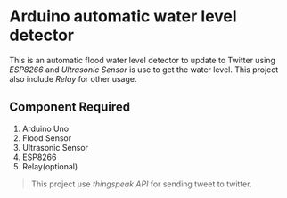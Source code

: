 # Arduino automatic water level detector
This is an automatic flood water level detector to update to Twitter using *ESP8266* and *Ultrasonic Sensor* is use to get the water level. This project also include *Relay* for other usage.

## Component Required
1. Arduino Uno
2. Flood Sensor
3. Ultrasonic Sensor
4. ESP8266
5. Relay(optional)

> This project use *thingspeak API* for sending tweet to twitter.
